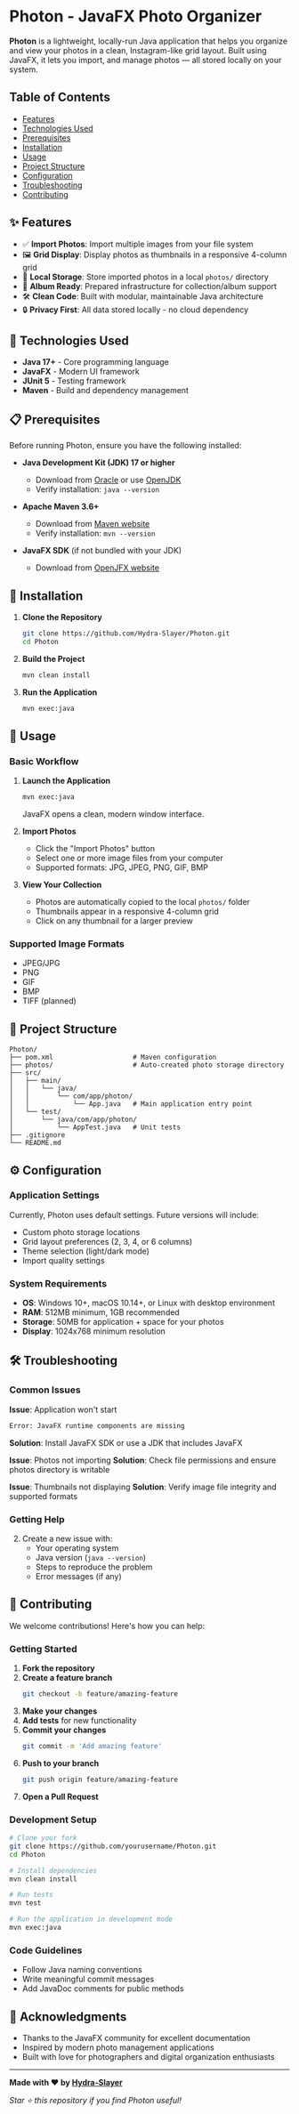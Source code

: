 # Photon - JavaFX Photo Organizer

**Photon** is a lightweight, locally-run Java application that helps you organize and view your photos in a clean, Instagram-like grid layout. Built using JavaFX, it lets you import, and manage photos — all stored locally on your system.

## Table of Contents

- [Features](#-features)
- [Technologies Used](#-technologies-used)
- [Prerequisites](#-prerequisites)
- [Installation](#-installation)
- [Usage](#-usage)
- [Project Structure](#-project-structure)
- [Configuration](#-configuration)
- [Troubleshooting](#-troubleshooting)
- [Contributing](#-contributing)

## ✨ Features

- ✅ **Import Photos**: Import multiple images from your file system
- 🖼️ **Grid Display**: Display photos as thumbnails in a responsive 4-column grid
- 💾 **Local Storage**: Store imported photos in a local `photos/` directory
- 📁 **Album Ready**: Prepared infrastructure for collection/album support
- 🛠️ **Clean Code**: Built with modular, maintainable Java architecture
- 🔒 **Privacy First**: All data stored locally - no cloud dependency

## 🧪 Technologies Used

- **Java 17+** - Core programming language
- **JavaFX** - Modern UI framework
- **JUnit 5** - Testing framework
- **Maven** - Build and dependency management

## 📋 Prerequisites

Before running Photon, ensure you have the following installed:

- **Java Development Kit (JDK) 17 or higher**
  - Download from [Oracle](https://www.oracle.com/java/technologies/downloads/) or use [OpenJDK](https://openjdk.org/)
  - Verify installation: `java --version`

- **Apache Maven 3.6+**
  - Download from [Maven website](https://maven.apache.org/download.cgi)
  - Verify installation: `mvn --version`

- **JavaFX SDK** (if not bundled with your JDK)
  - Download from [OpenJFX website](https://openjfx.io/openjfx/install/)

## 🚀 Installation

1. **Clone the Repository**
   ```bash
   git clone https://github.com/Hydra-Slayer/Photon.git
   cd Photon
   ```

2. **Build the Project**
   ```bash
   mvn clean install
   ```

3. **Run the Application**
   ```bash
   mvn exec:java
   ```

## 📖 Usage

### Basic Workflow

1. **Launch the Application**
   ```bash
   mvn exec:java
   ```
   JavaFX opens a clean, modern window interface.

2. **Import Photos**
   - Click the "Import Photos" button
   - Select one or more image files from your computer
   - Supported formats: JPG, JPEG, PNG, GIF, BMP

3. **View Your Collection**
   - Photos are automatically copied to the local `photos/` folder
   - Thumbnails appear in a responsive 4-column grid
   - Click on any thumbnail for a larger preview

### Supported Image Formats

- JPEG/JPG
- PNG
- GIF
- BMP
- TIFF (planned)

## 📂 Project Structure

```
Photon/
├── pom.xml                    # Maven configuration
├── photos/                    # Auto-created photo storage directory
├── src/
│   ├── main/
│   │   └── java/
│   │       └── com/app/photon/
│   │           └── App.java   # Main application entry point
│   └── test/
│       └── java/com/app/photon/
│           └── AppTest.java   # Unit tests
├── .gitignore
└── README.md
```

## ⚙️ Configuration

### Application Settings

Currently, Photon uses default settings. Future versions will include:
- Custom photo storage locations
- Grid layout preferences (2, 3, 4, or 6 columns)
- Theme selection (light/dark mode)
- Import quality settings

### System Requirements

- **OS**: Windows 10+, macOS 10.14+, or Linux with desktop environment
- **RAM**: 512MB minimum, 1GB recommended
- **Storage**: 50MB for application + space for your photos
- **Display**: 1024x768 minimum resolution

## 🛠️ Troubleshooting

### Common Issues

**Issue**: Application won't start
```bash
Error: JavaFX runtime components are missing
```
**Solution**: Install JavaFX SDK or use a JDK that includes JavaFX

**Issue**: Photos not importing
**Solution**: Check file permissions and ensure photos directory is writable

**Issue**: Thumbnails not displaying
**Solution**: Verify image file integrity and supported formats

### Getting Help

2. Create a new issue with:
   - Your operating system
   - Java version (`java --version`)
   - Steps to reproduce the problem
   - Error messages (if any)

## 🤝 Contributing

We welcome contributions! Here's how you can help:

### Getting Started

1. **Fork the repository**
2. **Create a feature branch**
   ```bash
   git checkout -b feature/amazing-feature
   ```
3. **Make your changes**
4. **Add tests** for new functionality
5. **Commit your changes**
   ```bash
   git commit -m 'Add amazing feature'
   ```
6. **Push to your branch**
   ```bash
   git push origin feature/amazing-feature
   ```
7. **Open a Pull Request**

### Development Setup

```bash
# Clone your fork
git clone https://github.com/yourusername/Photon.git
cd Photon

# Install dependencies
mvn clean install

# Run tests
mvn test

# Run the application in development mode
mvn exec:java
```

### Code Guidelines

- Follow Java naming conventions
- Write meaningful commit messages
- Add JavaDoc comments for public methods

## 🙏 Acknowledgments

- Thanks to the JavaFX community for excellent documentation
- Inspired by modern photo management applications
- Built with love for photographers and digital organization enthusiasts

---

**Made with ❤️ by [Hydra-Slayer](https://github.com/Hydra-Slayer)**

*Star ⭐ this repository if you find Photon useful!*
